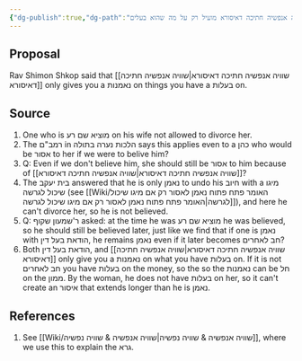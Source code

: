 ```yaml
---
{"dg-publish":true,"dg-path":"שוויה אנפשיה חתיכה דאיסורא מועיל רק על מה שהוא בעלים.md","permalink":"/שוויה אנפשיה חתיכה דאיסורא מועיל רק על מה שהוא בעלים/","tags":["שיעור/ר_שולמן/2025","רמבם/נשים/נערה_בתולה/ג"]}
---
```


## Proposal

Rav Shimon Shkop said that [[שוויה אנפשיה חתיכה דאיסורא\|שוויה אנפשיה חתיכה דאיסורא]] only gives you a נאמנות on things you have a בעלות on.
## Source

1.  One who is מוציא שם רע on his wife not allowed to divorce her.
2. The רמב"ם in הלכות נערה בתולה says this applies even to a כהן who would be אסור to her if we were to belive him?
3. Q: Even if we don't believe him, she should still be אסור to him because of [[שוויה אנפשיה חתיכה דאיסורא\|שוויה אנפשיה חתיכה דאיסורא]]?
4. The בית יעקב answered that he is only נאמן to undo his חיוב with a מיגו שיכול לגרשה (see [[Wiki/האומר פתח פתוח נאמן לאסור רק אם מיגו שיכול לגרשה\|האומר פתח פתוח נאמן לאסור רק אם מיגו שיכול לגרשה]]), and here he can't divorce her, so he is not believed.
5. Q: ר'שמעון שקוף asked: at the time he was מוציא שם רע he was believed, so he should still be believed later,  just like we find that if one is נאמן with הודאת בעל דין, he remains נאמן even if it later becomes חב לאחרים?
6. Both הודאת בעל דין, and [[שוויה אנפשיה חתיכה דאיסורא\|שוויה אנפשיה חתיכה דאיסורא]] only give you a נאמנות on what you have בעלות on. If it is not חב לאחרים you have בעלות on the money, so the so the נאמנות can be חל on the ממון. By the woman, he does not have בעלות on her, so it can't create an איסור that extends longer than he is נאמן.

## References

1. See [[Wiki/שוויה אנפשיה  & שוויה נפשיה\|שוויה אנפשיה  & שוויה נפשיה]], where we use this to explain the גרא.
